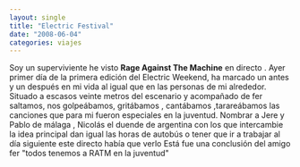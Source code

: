 ```yaml
---
layout: single
title: "Electric Festival"
date: "2008-06-04"
categories: viajes
---
```


Soy un superviviente he visto **Rage Against The Machine** en directo . Ayer primer día de la primera edición del Electric Weekend, ha marcado un antes y un después en mi vida al igual que en las personas de mi alrededor. Situado a escasos veinte metros del escenario y acompañado de fer saltamos, nos golpeábamos, gritábamos , cantábamos ,tarareábamos las canciones que para mi fueron especiales en la juventud. Nombrar a Jere y Pablo de málaga , Nicolás el duende de argentina con los que intercambie la idea principal dan igual las horas de autobús o tener que ir a trabajar al día siguiente este directo había que verlo Está fue una conclusión del amigo fer "todos tenemos a RATM en la juventud"
